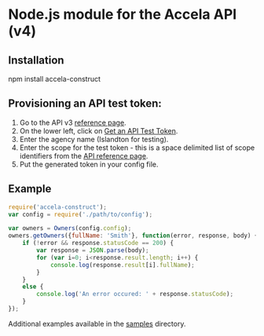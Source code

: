 # Node.js module for the Accela API (v4)

## Installation

npm install accela-construct

## Provisioning an API test token:

1. Go to the API v3 [reference page](https://developer.accela.com/Resource/Index).
2. On the lower left, click on [Get an API Test Token](https://developer.accela.com/TestToken/Index).
3. Enter the agency name (Islandton for testing).
4. Enter the scope for the test token - this is a space delimited list of scope identifiers from the [API reference page](https://developer.accela.com/docs/index.htm).
5. Put the generated token in your config file.

## Example

```javascript
require('accela-construct');
var config = require('./path/to/config');

var owners = Owners(config.config);
owners.getOwners({fullName: 'Smith'}, function(error, response, body) {
	if (!error && response.statusCode == 200) {
		var response = JSON.parse(body);
        for (var i=0; i<response.result.length; i++) {
        	console.log(response.result[i].fullName);
        }
    }
    else {
    	console.log('An error occured: ' + response.statusCode);
    }
});
```

Additional examples available in the [samples](tree/master/samples) directory.